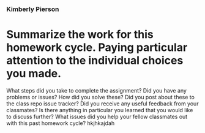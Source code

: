 ### Kimberly Pierson
# Summarize the work for this homework cycle. Paying particular attention to the individual choices you made.


What steps did you take to complete the assignment?
Did you have any problems or issues? How did you solve these? Did you post about these to the class repo issue tracker? Did you receive any useful feedback from your classmates?
Is there anything in particular you learned that you would like to discuss further?
What issues did you help your fellow classmates out with this past homework cycle?
hkjhkajdah
